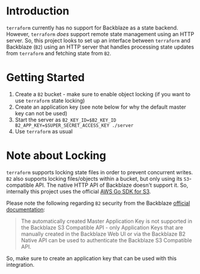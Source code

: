 # Introduction

`terraform` currently has no support for Backblaze as a state backend. However, `terraform` *does* support remote state 
management using an HTTP server. So, this project looks to set up an interface between `terraform` and Backblaze (`B2`) 
using an HTTP server that handles processing state updates from `terraform` and fetching state from `B2`.

# Getting Started

1. Create a `B2` bucket - make sure to enable object locking (if you want to use `terraform` state locking)
1. Create an application key (see note below for why the default master key can not be used)
1. Start the server as `B2_KEY_ID=$B2_KEY_ID B2_APP_KEY=$SUPER_SECRET_ACCESS_KEY ./server`
1. Use `terraform` as usual

# Note about Locking

`terraform` supports locking state files in order to prevent concurrent writes. `B2` also supports locking files/objects
within a bucket, but only using its `S3`-compatible API. The native HTTP API of Backblaze doesn't support it. So,
internally this project uses the official [AWS Go SDK for S3](https://pkg.go.dev/github.com/aws/aws-sdk-go/service/s3).


Please note the following regarding `B2` security from the Backblaze
[official documentation](https://www.backblaze.com/b2/docs/s3_compatible_api.html):

> The automatically created Master Application Key is not supported in the Backblaze S3 Compatible API - only
Application Keys that are manually created in the Backblaze Web UI or via the Backblaze B2 Native API can be used to
authenticate the Backblaze S3 Compatible API.

So, make sure to create an application key that can be used with this integration.